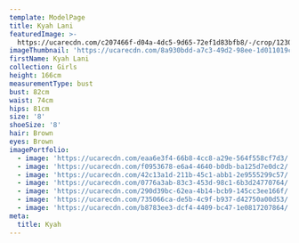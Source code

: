 ```yaml
---
template: ModelPage
title: Kyah Lani
featuredImage: >-
  https://ucarecdn.com/c207466f-d04a-4dc5-9d65-72ef1d83bfb8/-/crop/1230x1177/0,208/-/preview/
imageThumbnail: 'https://ucarecdn.com/8a930bdd-a7c3-49d2-98ee-1d011019c716/'
firstName: Kyah Lani
collection: Girls
height: 166cm
measurementType: bust
bust: 82cm
waist: 74cm
hips: 81cm
size: '8'
shoeSize: '8'
hair: Brown
eyes: Brown
imagePortfolio:
  - image: 'https://ucarecdn.com/eaa6e3f4-66b8-4cc8-a29e-564f558cf7d3/'
  - image: 'https://ucarecdn.com/f0953678-e6a4-4640-b0db-ba125d7e0dc2/'
  - image: 'https://ucarecdn.com/42c13a1d-211b-45c1-abb1-2e9555299c57/'
  - image: 'https://ucarecdn.com/0776a3ab-83c3-453d-98c1-6b3d24770764/'
  - image: 'https://ucarecdn.com/290d39bc-62ea-4b14-bcb9-145cc3ee166f/'
  - image: 'https://ucarecdn.com/735066ca-de5b-4c9f-b937-d42750a00d53/'
  - image: 'https://ucarecdn.com/b8783ee3-dcf4-4409-bc47-1e0817207864/'
meta:
  title: Kyah
---
```


